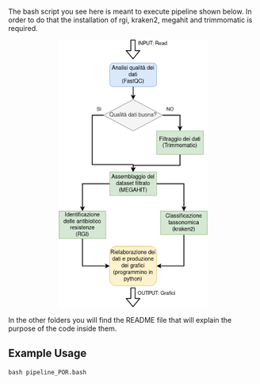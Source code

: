 The bash script you see here is meant to execute pipeline shown below. In order to do that the installation of rgi, kraken2, megahit and trimmomatic is required.
<p align="center">
  <img src="/imgs/preprocessing_pipeline.png" width="300" title="preprocessing_pipeline" alt="preprocessing_pipeline">
</p>

In the other folders you will find the README file that will explain the purpose of the code inside them.


## Example Usage

```
bash pipeline_POR.bash
```
